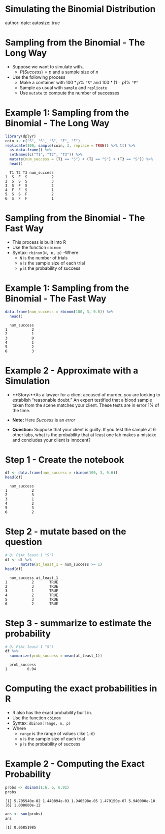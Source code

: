 Simulating the Binomial Distribution
========================================================
author: 
date: 
autosize: true

Sampling from the Binomial - The Long Way
========================================================

- Suppose we want to simulate with...
  - $P(Success) = p$ and a sample size of $n$
- Use the following process
  - Make a container with $100*p$% `"S"` and $100*(1 - p)$% `"F"`
  - Sample as usual with `sample` and `replicate`
  - Use `mutate` to compute the number of successes
  
Example 1: Sampling from the Binomial - The Long Way
========================================================


```r
library(dplyr)
coin <- c("S", "S", "S", "F", "F")
replicate(100, sample(coin, 3, replace = TRUE)) %>% t() %>% 
  as.data.frame() %>%
  setNames(c("T1", "T2", "T3")) %>%
  mutate(num_success = (T1 == "S") + (T2 == "S") + (T3 == "S")) %>%
  head()
```

```
  T1 T2 T3 num_success
1  S  F  S           2
2  S  S  S           3
3  S  F  S           2
4  F  F  S           1
5  S  S  F           2
6  S  F  F           1
```

Sampling from the Binomial - The Fast Way
========================================================

- This process is built into R
- Use the function `dbinom`
- Syntax: `rbinom(N, n, p)`
-Where
  - `N` is the number of trials
  - `n` is the sample size of each trial
  - `p` is the probability of success

Example 1: Sampling from the Binomial - The Fast Way
========================================================


```r
data.frame(num_success = rbinom(100, 3, 0.6)) %>%
  head()
```

```
  num_success
1           2
2           1
3           0
4           1
5           2
6           3
```

Example 2 - Approximate with a Simulation
=======================================================

- **Story:**As a lawyer for a client accused of murder, you are looking to establish “reasonable doubt.”  An expert testified that a blood sample taken from the scene matches your client.  These tests are in error 1% of the time.
- **Note:** Here *Success* is an *error*

- **Question:** Suppose that your client is guilty.  If you test the sample at 6 other labs, what is the probability that at least one lab makes a mistake and concludes your client is innocent?

Step 1 - Create the notebook
=======================================================


```r
df <- data.frame(num_success = rbinom(100, 3, 0.6))
head(df)
```

```
  num_success
1           2
2           3
3           1
4           2
5           3
6           2
```

Step 2 - mutate based on the question
=======================================================


```r
# Q: P(At least 1 "S") 
df <- df %>%
       mutate(at_least_1 = num_success >= 1)
head(df)
```

```
  num_success at_least_1
1           2       TRUE
2           3       TRUE
3           1       TRUE
4           2       TRUE
5           3       TRUE
6           2       TRUE
```

Step 3 - summarize to estimate the probability
=======================================================


```r
# Q: P(At least 1 "S") 
df %>%
  summarize(prob_success = mean(at_least_1))
```

```
  prob_success
1         0.94
```

Computing the exact probabilities in R
=======================================================

- R also has the exact probability built in.
- Use the function `dbinom`
- Syntax: `dbinom(range, n, p)`
- Where
  - `range` is the range of values (like `1:6`)
  - `n` is the sample size of each trial
  - `p` is the probability of success
  
Example 2 - Computing the Exact Probability
=======================================================


```r
probs <- dbinom(1:6, 6, 0.01)
probs
```

```
[1] 5.705940e-02 1.440894e-03 1.940598e-05 1.470150e-07 5.940000e-10
[6] 1.000000e-12
```

```r
ans <- sum(probs)
ans
```

```
[1] 0.05851985
```
